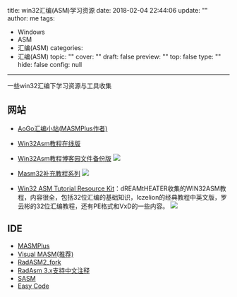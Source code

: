 title: win32汇编(ASM)学习资源
date: 2018-02-04 22:44:06
update: ""
author: me
tags:
- Windows
- ASM
- 汇编(ASM)
categories:
- 汇编(ASM)
topic: ""
cover: ""
draft: false
preview: ""
top: false
type: ""
hide: false
config: null


---



一些win32汇编下学习资源与工具收集

<!--more-->

## 网站
- [AoGo汇编小站(MASMPlus作者)](http://www.aogosoft.com/)
- [Win32Asm教程在线版](http://icodeguru.com/Embedded/winasm/index.html)
- [Win32Asm教程博客园文件备份版](https://files.cnblogs.com/files/Akkuman/winasm.chm.7z)
![](http://ww1.sinaimg.cn/large/c0264382gy1fo72731wbtj20kp0h247i.jpg)

- [Masm32补充教程系列](https://files.cnblogs.com/files/Akkuman/Masm32%E8%A1%A5%E5%85%85%E6%95%99%E7%A8%8B%E7%B3%BB%E5%88%97.chm.7z)
![](http://ww1.sinaimg.cn/large/c0264382gy1fo727e56z1j20hs0dcq67.jpg)

- [Win32 ASM Tutorial Resource Kit](https://files.cnblogs.com/files/Akkuman/Win32ASMTRK.chm.7z)：dREAMtHEATER收集的WIN32ASM教程，内容很全，包括32位汇编的基础知识，Iczelion的经典教程中英文版，罗云彬的32位汇编教程，还有PE格式和VxD的一些内容。
![](http://ww1.sinaimg.cn/large/c0264382gy1fo727jul82j20ln0ettaz.jpg)




## IDE
- [MASMPlus](http://www.aogosoft.com/masmplus/)
- [Visual MASM(推荐)](http://www.visualmasm.com/)
- [RadASM2_fork](https://github.com/mrfearless/RadASM2)
- [RadAsm 3.x支持中文注释](https://bbs.pediy.com/thread-210513.htm)
- [SASM](https://dman95.github.io/SASM/english.html)
- [Easy Code](http://easycode.cat/English/)
